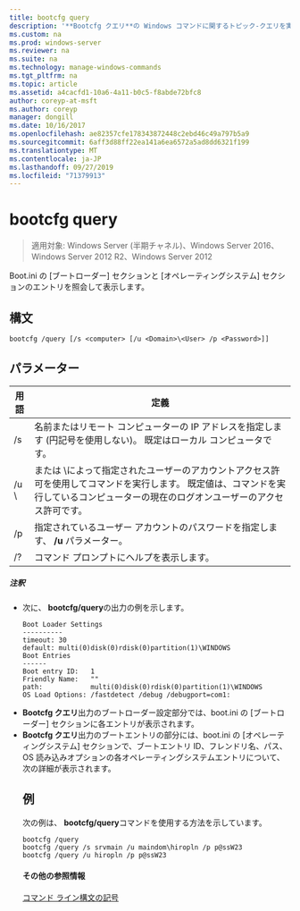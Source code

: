 ```yaml
---
title: bootcfg query
description: '**Bootcfg クエリ**の Windows コマンドに関するトピック-クエリを実行し、boot.ini の [ブートローダー] セクションと [オペレーティングシステム] セクションのエントリを表示します。'
ms.custom: na
ms.prod: windows-server
ms.reviewer: na
ms.suite: na
ms.technology: manage-windows-commands
ms.tgt_pltfrm: na
ms.topic: article
ms.assetid: a4cacfd1-10a6-4a11-b0c5-f8abde72bfc8
author: coreyp-at-msft
ms.author: coreyp
manager: dongill
ms.date: 10/16/2017
ms.openlocfilehash: ae82357cfe178343872448c2ebd46c49a797b5a9
ms.sourcegitcommit: 6aff3d88ff22ea141a6ea6572a5ad8dd6321f199
ms.translationtype: MT
ms.contentlocale: ja-JP
ms.lasthandoff: 09/27/2019
ms.locfileid: "71379913"
---
```

# <a name="bootcfg-query"></a>bootcfg query

>適用対象: Windows Server (半期チャネル)、Windows Server 2016、Windows Server 2012 R2、Windows Server 2012

Boot.ini の [ブートローダー] セクションと [オペレーティングシステム] セクションのエントリを照会して表示します。

## <a name="syntax"></a>構文
```
bootcfg /query [/s <computer> [/u <Domain>\<User> /p <Password>]]
```
## <a name="parameters"></a>パラメーター

|        用語         |                                                                                             定義                                                                                              |
|---------------------|-----------------------------------------------------------------------------------------------------------------------------------------------------------------------------------------------------|
|    /s <computer>    |                                         名前またはリモート コンピューターの IP アドレスを指定します (円記号を使用しない)。 既定はローカル コンピュータです。                                          |
| /u <Domain>\\<User> | <User>または <Domain>\\<User>によって指定されたユーザーのアカウントアクセス許可を使用してコマンドを実行します。 既定値は、コマンドを実行しているコンピューターの現在のログオンユーザーのアクセス許可です。 |
|    /p <Password>    |                                                        指定されているユーザー アカウントのパスワードを指定します、 **/u** パラメーター。                                                        |
|         /?          |                                                                                コマンド プロンプトにヘルプを表示します。                                                                                 |

##### <a name="remarks"></a>注釈
- 次に、 **bootcfg/query**の出力の例を示します。
  ```
  Boot Loader Settings
  ----------
  timeout: 30
  default: multi(0)disk(0)rdisk(0)partition(1)\WINDOWS
  Boot Entries
  ------
  Boot entry ID:   1
  Friendly Name:   ""
  path:            multi(0)disk(0)rdisk(0)partition(1)\WINDOWS
  OS Load Options: /fastdetect /debug /debugport=com1:
  ```
- **Bootcfg クエリ**出力のブートローダー設定部分では、boot.ini の [ブートローダー] セクションに各エントリが表示されます。
- **Bootcfg クエリ**出力のブートエントリの部分には、boot.ini の [オペレーティングシステム] セクションで、ブートエントリ ID、フレンドリ名、パス、OS 読み込みオプションの各オペレーティングシステムエントリについて、次の詳細が表示されます。
  ## <a name="BKMK_examples"></a>例
  次の例は、 **bootcfg/query**コマンドを使用する方法を示しています。
  ```
  bootcfg /query
  bootcfg /query /s srvmain /u maindom\hiropln /p p@ssW23
  bootcfg /query /u hiropln /p p@ssW23
  ```
  #### <a name="additional-references"></a>その他の参照情報
  [コマンド ライン構文の記号](command-line-syntax-key.md)
